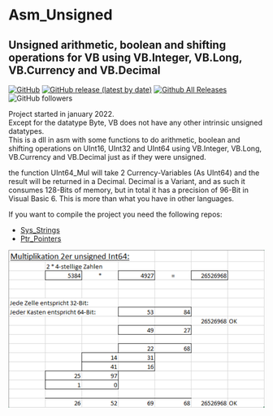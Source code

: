 # Asm_Unsigned  
## Unsigned arithmetic, boolean and shifting operations for VB using VB.Integer, VB.Long, VB.Currency and VB.Decimal  
  
[![GitHub](https://img.shields.io/github/license/OlimilO1402/Asm_Unsigned?style=plastic)](https://github.com/OlimilO1402/Asm_Unsigned/blob/master/LICENSE) 
[![GitHub release (latest by date)](https://img.shields.io/github/v/release/OlimilO1402/Asm_Unsigned?style=plastic)](https://github.com/OlimilO1402/Asm_Unsigned/releases/latest)
[![Github All Releases](https://img.shields.io/github/downloads/OlimilO1402/Asm_Unsigned/total.svg)](https://github.com/OlimilO1402/Asm_Unsigned/releases/download/v2023.3.5/UnsignedOps_v2023.3.5.zip)
![GitHub followers](https://img.shields.io/github/followers/OlimilO1402?style=social)

Project started in january 2022.  
Except for the datatype Byte, VB does not have any other intrinsic unsigned datatypes.  
This is a dll in asm with some functions to do arithmetic, boolean and shifting operations on UInt16, UInt32 and UInt64 using VB.Integer, VB.Long, VB.Currency and VB.Decimal just as if they were unsigned.  

the function UInt64_Mul will take 2 Currency-Variables (As UInt64) and the result will be returned in a Decimal. 
Decimal is a Variant, and as such it consumes 128-Bits of memory, but in total  it has a precision of 96-Bit in Visual Basic 6.
This is more than what you have in other languages.  

If you want to compile the project you need the following repos:  
* [Sys_Strings](https://github.com/OlimilO1402/Sys_Strings)
* [Ptr_Pointers](https://github.com/OlimilO1402/Ptr_Pointers)
  
![<AppName> Image](Resources/XL-UInt64_Mul.png "XL-UInt64_Mul Image")
